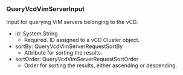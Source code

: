 ### QueryVcdVimServerInput
Input for querying VIM servers belonging to the vCD.

- id: System.String
  - Required. ID assigned to a vCD Cluster object.
- sortBy: QueryVcdVimServerRequestSortBy
  - Attribute for sorting the results.
- sortOrder: QueryVcdVimServerRequestSortOrder
  - Order for sorting the results, either ascending or descending.
